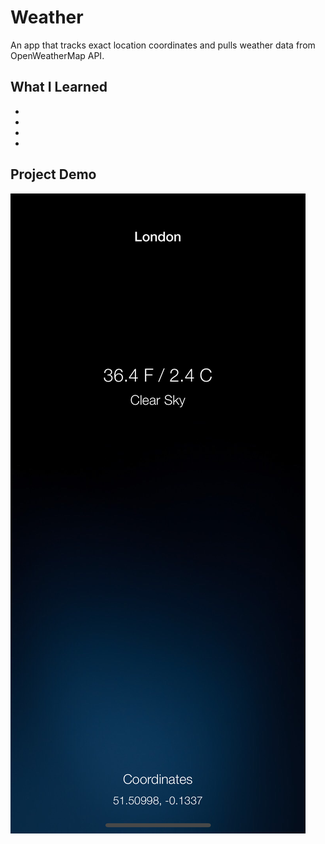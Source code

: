# Weather
An app that tracks exact location coordinates and pulls weather data from OpenWeatherMap API.

## What I Learned
*
*
*
*

## Project Demo
![](https://github.com/NolanOfficial/Weather/blob/master/Screenshot%201.png)
